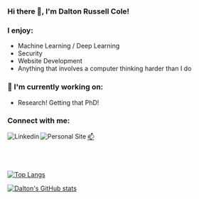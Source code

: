 ### Hi there 👋, I'm Dalton Russell Cole!

### I enjoy:
<ul>
  <li>Machine Learning / Deep Learning</li>
  <li>Security</li>
  <li>Website Development</li>
  <li>Anything that involves a computer thinking harder than I do</li>
</ul>

### 🔭 I'm currently working on:
<ul>
  <li>Research! Getting that PhD!</li>
</ul>

### Connect with me:

[<img align="left" alt="Linkedin" src="https://img.shields.io/badge/linkedin-%230077B5.svg?&style=for-the-badge&logo=linkedin&logoColor=white" />](https://www.linkedin.com/in/daltoncole1/)
[<img align="left" alt="Personal Site" src="https://img.shields.io/badge/daltoncole.com-%2300ffff.svg?&style=for-the-badge" />](https://www.daltoncole.com/)
[📫](https://www.daltoncole.com/contact/)

<br>
<br>

[![Top Langs](https://github-readme-stats.vercel.app/api/top-langs/?username=DaltonCole&layout=compact&langs_count=6)](https://github.com/anuraghazra/github-readme-stats)

[![Dalton's GitHub stats](https://github-readme-stats.vercel.app/api?username=DaltonCole&count_private=true&show_icons=true&theme=cobalt)](https://github.com/anuraghazra/github-readme-stats)

<!--
**DaltonCole/DaltonCole** is a ✨ _special_ ✨ repository because its `README.md` (this file) appears on your GitHub profile.

Here are some ideas to get you started:

- 🔭 I’m currently working on ...
- 🌱 I’m currently learning ...
- 👯 I’m looking to collaborate on ...
- 🤔 I’m looking for help with ...
- 💬 Ask me about ...
- 📫 How to reach me: ...
- 😄 Pronouns: ...
- ⚡ Fun fact: ...
-->
